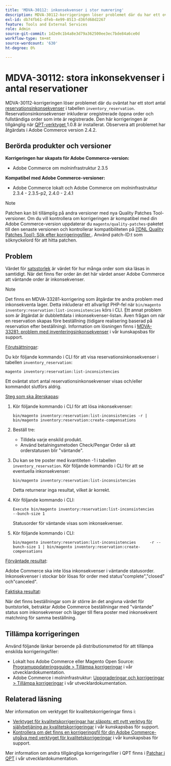 ```yaml
---
title: 'MDVA-30112: inkonsekvenser i stor numrering'
description: MDVA-30112-korrigeringen löser problemet där du har ett oväntat stort antal [reservationsinkonsekvenser](https://devdocs.magento.com/guides/v2.4/inventory/inventory-cli-reference.html#what-causes-reservation-inconsistencies) i tabellen "Inventering_reservation". Reservationsinkonsekvenser inkluderar oregistrerade öppna order och fullständiga order som inte är registrerade. Den här korrigeringen är tillgänglig när [QPT-verktyget (Quality Patches Tool)](/help/announcements/adobe-commerce-announcements/magento-quality-patches-released-new-tool-to-self-serve-quality-patches.md) 1.0.8 är installerat. Observera att problemet har åtgärdats i Adobe Commerce version 2.4.2.
exl-id: db74fb61-dfeb-4e99-8513-d36fd68d2267
feature: Tools and External Services
role: Admin
source-git-commit: 1d2e0c1b4a8e3d79a362500ee3ec7bde84a6ce0d
workflow-type: tm+mt
source-wordcount: '630'
ht-degree: 0%

---
```


# MDVA-30112: stora inkonsekvenser i antal reservationer

MDVA-30112-korrigeringen löser problemet där du oväntat har ett stort antal [reservationsinkonsekvenser](https://devdocs.magento.com/guides/v2.4/inventory/inventory-cli-reference.html#what-causes-reservation-inconsistencies) i tabellen `inventory_reservation`. Reservationsinkonsekvenser inkluderar oregistrerade öppna order och fullständiga order som inte är registrerade. Den här korrigeringen är tillgänglig när [QPT-verktyget ](/help/announcements/adobe-commerce-announcements/magento-quality-patches-released-new-tool-to-self-serve-quality-patches.md) 1.0.8 är installerat. Observera att problemet har åtgärdats i Adobe Commerce version 2.4.2.

## Berörda produkter och versioner

**Korrigeringen har skapats för Adobe Commerce-version:**

* Adobe Commerce om molninfrastruktur 2.3.5

**Kompatibel med Adobe Commerce-versioner:**

* Adobe Commerce lokalt och Adobe Commerce om molninfrastruktur 2.3.4 - 2.3.5-p2, 2.4.0 - 2.4.1

>[!NOTE]
>
>Patchen kan bli tillämplig på andra versioner med nya Quality Patches Tool-versioner. Om du vill kontrollera om korrigeringen är kompatibel med din Adobe Commerce-version uppdaterar du `magento/quality-patches`-paketet till den senaste versionen och kontrollerar kompatibiliteten på [[!DNL Quality Patches Tool]: Sök efter korrigeringsfiler ](https://devdocs.magento.com/quality-patches/tool.html#patch-grid). Använd patch-ID:t som söknyckelord för att hitta patchen.

## Problem

Värdet för [satsstorlek](https://devdocs.magento.com/guides/v2.4/inventory/inventory-cli-reference.html#list-inconsistencies-command) är värdet för hur många order som ska läsas in samtidigt. När det finns fler order än det här värdet anser Adobe Commerce att väntande order är inkonsekvenser.

>[!NOTE]
>
>Det finns en MDVA-33281-korrigering som åtgärdar tre andra problem med inkonsekventa lager. Detta inkluderar ett allvarligt PHP-fel när `bin/magento inventory:reservation:list-inconsistencies` körs i CLI. Ett annat problem som är åtgärdat är dubblettdata i inkonsekvenser-listan. Även frågan om när en reservation skapas före beställning (tidigare realisering baserad på reservation efter beställning). Information om lösningen finns i [MDVA-33281: problem med inventeringsinkonsekvenser](/help/support-tools/patches-available-in-qpt-tool/v1-0-14/mdva-33281-magento-patch-inventory-inconsistency-issues.md) i vår kunskapsbas för support.

<u>Förutsättningar</u>:

Du kör följande kommando i CLI för att visa reservationsinkonsekvenser i tabellen `inventory_reservation`:

```
magento inventory:reservation:list-inconsistencies
```

Ett oväntat stort antal reservationsinkonsekvenser visas och/eller kommandot slutförs aldrig.

<u>Steg som ska återskapas</u>:

1. Kör följande kommando i CLI för att lösa inkonsekvenser:

   ```
   bin/magento inventory:reservation:list-inconsistencies -r | bin/magento inventory:reservation:create-compensations
   ```

1. Beställ tre:
   * Tilldela varje enskild produkt.
   * Använd betalningsmetoden Check/Pengar Order så att orderstatusen blir &quot;väntande&quot;.
1. Du kan se tre poster med kvantiteten -1 i tabellen `inventory_reservation`. Kör följande kommando i CLI för att se eventuella inkonsekvenser:

   ```
   bin/magento inventory:reservation:list-inconsistencies
   ```

   Detta returnerar inga resultat, vilket är korrekt.

1. Kör följande kommando i CLI:

   ```
   Execute bin/magento inventory:reservation:list-inconsistencies      --bunch-size 1
   ```

   Statusorder för väntande visas som inkonsekvenser.

1. Kör följande kommando i CLI:

   ```
   bin/magento inventory:reservation:list-inconsistencies      -r --bunch-size 1 | bin/magento inventory:reservation:create-compensations
   ```

<u>Förväntade resultat</u>:

Adobe Commerce ska inte lösa inkonsekvenser i väntande statusorder. Inkonsekvenser i stockar bör lösas för order med status&quot;complete&quot;,&quot;closed&quot; och&quot;canceled&quot;.

<u>Faktiska resultat</u>:

När det finns beställningar som är större än det angivna värdet för buntstorlek, betraktar Adobe Commerce beställningar med &quot;väntande&quot; status som inkonsekvenser och lägger till flera poster med inkonsekvent matchning för samma beställning.

## Tillämpa korrigeringen

Använd följande länkar beroende på distributionsmetod för att tillämpa enskilda korrigeringsfiler:

* Lokalt hos Adobe Commerce eller Magento Open Source: [Programuppdateringsguide > Tillämpa korrigeringar](https://devdocs.magento.com/guides/v2.4/comp-mgr/patching/mqp.html) i vår utvecklardokumentation.
* Adobe Commerce i molninfrastruktur: [Uppgraderingar och korrigeringar > Tillämpa korrigeringar](https://devdocs.magento.com/cloud/project/project-patch.html) i vår utvecklardokumentation.

## Relaterad läsning

Mer information om verktyget för kvalitetskorrigeringar finns i:

* [Verktyget för kvalitetskorrigeringar har släppts: ett nytt verktyg för självbetjäning av kvalitetskorrigeringar](/help/announcements/adobe-commerce-announcements/magento-quality-patches-released-new-tool-to-self-serve-quality-patches.md) i vår kunskapsbas för support.
* [Kontrollera om det finns en korrigeringsfil för din Adobe Commerce-utgåva med verktyget för kvalitetskorrigeringar](/help/support-tools/patches-available-in-qpt-tool/check-patch-for-magento-issue-with-magento-quality-patches.md) i vår kunskapsbas för support.

Mer information om andra tillgängliga korrigeringsfiler i QPT finns i [Patchar i QPT](https://devdocs.magento.com/quality-patches/tool.html#patch-grid) i vår utvecklardokumentation.
